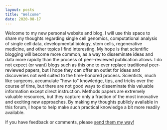 ```yaml
---
layout: posts
title: "Welcome" 
date: 2020-08-17
---
```


Welcome to my new personal website and blog. I will use this space to share my thoughts regarding single cell genomics, computational analysis of
single cell data, developmental biology, stem cells, regenerative medicine, and other topics I find interesting. My hope is that scientific blogging
will become more common, as a way to disseminate ideas and data more rapidly than the process of peer-reviewed publication allows. I do not
expect (or want) blogs such as this one to ever replace traditional peer-reviewed papers, but I hope they can offer an outlet for ideas and 
discoveries not well suited to the time-honored process. Scientists, much like surgeons, accumulate "how-to" knowledge, tips, and tricks over the course 
of time, but there are not good ways to disseminate this valuable information except direct instruction. Methods papers are extremely
valuable resources, but they capture only a fraction of the most innovative and exciting new approaches. By making my thoughts publicly available in
this forum, I hope to help make such practical knowledge a bit more readily available.

If you have feedback or comments, please [send them my way!](https://riguyer.github.io/contact/)
